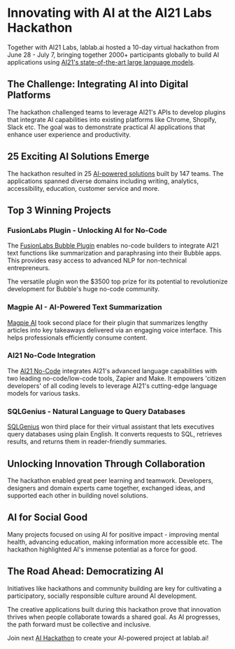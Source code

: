 # Innovating with AI at the AI21 Labs Hackathon

Together with AI21 Labs, lablab.ai hosted a 10-day virtual hackathon from June 28 - July 7, bringing together 2000+ participants globally to build AI applications using [AI21's state-of-the-art large language models](https://lablab.ai/tech/ai21-labs).

## **The Challenge: Integrating AI into Digital Platforms**

The hackathon challenged teams to leverage AI21's APIs to develop plugins that integrate AI capabilities into existing platforms like Chrome, Shopify, Slack etc. The goal was to demonstrate practical AI applications that enhance user experience and productivity.

## **25 Exciting AI Solutions Emerge**

The hackathon resulted in 25 [AI-powered solutions](https://lablab.ai/apps/tech/ai21-labs) built by 147 teams. The applications spanned diverse domains including writing, analytics, accessibility, education, customer service and more.

## **Top 3 Winning Projects**

### **FusionLabs Plugin - Unlocking AI for No-Code**

The [FusionLabs Bubble Plugin](https://lablab.ai/event/plug-into-ai-with-ai21/ai21-fusionlabs/ai21-fusionlabs-plugin-for-bubble) enables no-code builders to integrate AI21 text functions like summarization and paraphrasing into their Bubble apps. This provides easy access to advanced NLP for non-technical entrepreneurs.

The versatile plugin won the $3500 top prize for its potential to revolutionize development for Bubble's huge no-code community.

### **Magpie AI - AI-Powered Text Summarization**

[Magpie AI](https://lablab.ai/event/plug-into-ai-with-ai21/magpie-ai/magpie-ai) took second place for their plugin that summarizes lengthy articles into key takeaways delivered via an engaging voice interface. This helps professionals efficiently consume content.

### AI21 No-Code Integration

The [AI21 No-Code](https://lablab.ai/event/plug-into-ai-with-ai21/state-change-labs/ai21-no-code) integrates AI21's advanced language capabilities with two leading no-code/low-code tools, Zapier and Make. It empowers 'citizen developers' of all coding levels to leverage AI21's cutting-edge language models for various tasks. 

### **SQLGenius - Natural Language to Query Databases**

[SQLGenius](https://lablab.ai/event/plug-into-ai-with-ai21/sqlgenius/sqlgenius-smart-virtual-assistant) won third place for their virtual assistant that lets executives query databases using plain English. It converts requests to SQL, retrieves results, and returns them in reader-friendly summaries.

## **Unlocking Innovation Through Collaboration**

The hackathon enabled great peer learning and teamwork. Developers, designers and domain experts came together, exchanged ideas, and supported each other in building novel solutions.

## **AI for Social Good**

Many projects focused on using AI for positive impact - improving mental health, advancing education, making information more accessible etc. The hackathon highlighted AI's immense potential as a force for good.

## **The Road Ahead: Democratizing AI**

Initiatives like hackathons and community building are key for cultivating a participatory, socially responsible culture around AI development.

The creative applications built during this hackathon prove that innovation thrives when people collaborate towards a shared goal. As AI progresses, the path forward must be collective and inclusive.

Join next [AI Hackathon](https://lablab.ai/event) to create your AI-powered project at lablab.ai!